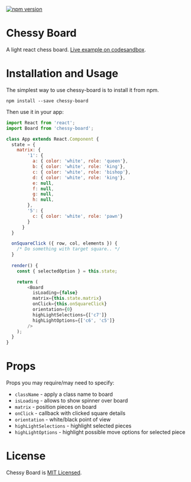 [![npm version](https://badge.fury.io/js/chessy-board.svg)](https://www.npmjs.com/package/chessy-board)

# Chessy Board
A light react chess board. [Live example on codesandbox](https://codesandbox.io/s/oj33xyo1xy).

# Installation and Usage
The simplest way to use chessy-board is to install it from npm.

```
npm install --save chessy-board
```

Then use it in your app:

```js
import React from 'react';
import Board from 'chessy-board';

class App extends React.Component {
  state = {
    matrix: {
        '1': {
          a: { color: 'white', role: 'queen'},
          b: { color: 'white', role: 'king'},
          c: { color: 'white', role: 'bishop'},
          d: { color: 'white', role: 'king'},
          e: null,
          f: null,
          g: null,
          h: null,
        },
        '5': {
          c: { color: 'white', role: 'pawn'}
        }
      }
  }

  onSquareClick ({ row, col, elements }) {
    /* Do something with target square.. */
  }
  
  render() {
    const { selectedOption } = this.state;

    return (
        <Board
          isLoading={false}
          matrix={this.state.matrix}
          onClick={this.onSquareClick}
          orientation={0}
          highLightSelections={['c7']}
          highLightOptions={['c6', 'c5']}
        />
    );
  }
}
```

# Props
Props you may require/may need to specify:

* `className` - apply a class name to board
* `isLoading` - allows to show spinner over board
* `matrix` - position pieces on board
* `onClick` - callback with clicked square details
* `orientation` - white/black point of view
* `highLightSelections` - highlight selected pieces
* `highLightOptions` - highlight possible move options for selected piece

# License
Chessy Board is [MIT Licensed](https://github.com/danpora/chessy-board/blob/master/LICENCE).
